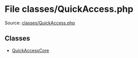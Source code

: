 File classes/QuickAccess.php
=========

Source: [classes/QuickAccess.php](https://github.com/PrestaShop/PrestaShop/blob/1.6.0.2/classes/QuickAccess.php)


Classes
-------

* [QuickAccessCore](class.QuickAccessCore.md)

